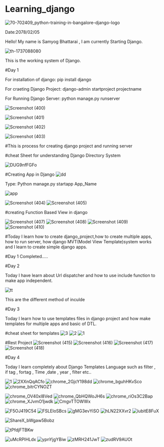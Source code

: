 # Learning_django
![70-702409_python-training-in-bangalore-django-logo](https://user-images.githubusercontent.com/74084097/169236956-54343484-b41f-4549-a315-dc4991933fef.png)


Date:2078/02/05

Hello! My name is Samyog Bhattarai , I am currently Starting Django.

![th-1737088080](https://user-images.githubusercontent.com/74084097/169230473-31c2c667-bcc6-42f6-96c5-7a6ff03319b9.png)

This is the working system of Django.

#Day 1

For installation of django: pip install django

For craeting Django Project: django-admin  startproject  projectname

For Running Django Server: python manage.py runserver


![Screenshot (400)](https://user-images.githubusercontent.com/74084097/169237464-f196ade0-c4af-44d2-b99d-c114469f8ece.png)

![Screenshot (401)](https://user-images.githubusercontent.com/74084097/169237478-57a10ab9-1d1c-45c8-a8bf-cc7becacc05b.png)

![Screenshot (402)](https://user-images.githubusercontent.com/74084097/169237481-cd4ea1fd-8c9e-4fa1-a743-bd77f86a96c9.png)

![Screenshot (403)](https://user-images.githubusercontent.com/74084097/169237485-27865592-6bbb-46d3-96db-394f02a096b2.png)

#This is process for creating django project and running server

#cheat Sheet for understanding Django Directory System

![DUG9nfFGFo](https://user-images.githubusercontent.com/74084097/169241224-057fe5b6-7b91-484d-b461-bb23db5652c8.png)




#Creating App in Django
![dd](https://user-images.githubusercontent.com/74084097/169243531-32fbcddb-f0c1-43b9-82a2-8e3e70369196.png)

Type: Python manage.py startapp App_Name

![app](https://user-images.githubusercontent.com/74084097/169242404-e914fcbb-041c-4847-8046-28c196513eab.png)

![Screenshot (404)](https://user-images.githubusercontent.com/74084097/169243120-ba9db64f-5707-4543-bf64-7be1fa829cd5.png)
![Screenshot (405)](https://user-images.githubusercontent.com/74084097/169243127-24c82a8e-659d-4a8f-8dda-e290761de303.png)

#creating Function Based View in django

![Screenshot (407)](https://user-images.githubusercontent.com/74084097/169245952-cb844f1c-e7a8-40f9-9225-407ae5591241.png)
![Screenshot (408)](https://user-images.githubusercontent.com/74084097/169245959-e4401851-693e-490f-b266-a8eb63b521ff.png)
![Screenshot (409)](https://user-images.githubusercontent.com/74084097/169245960-6813921e-34d6-45ae-9e39-265a8ce512a1.png)
![Screenshot (410)](https://user-images.githubusercontent.com/74084097/169245963-c3d2a593-a79a-4a11-a520-fdbf41e8b1e0.png)


#Today I learn how to create django_project,how to create multiple apps, how to run server, how django MVT(Model View Template)system works and I learn to create simple django apps.

#Day 1 Completed.....

#Day 2

Today I have learn about Url dispatcher and how to use include function to make app independent.

![tt](https://user-images.githubusercontent.com/74084097/169690618-d32083b6-f930-4dcb-a194-9e634a791638.png)

This are the different method of inculde


#Day 3

Today I learn how to use templates files in django project and how make templates for multiple apps and basic of DTL.

#cheat sheet for templates
![3](https://user-images.githubusercontent.com/74084097/169806972-fc5a25ab-f82a-4c39-b479-39c8f73cdd8a.png)
![2](https://user-images.githubusercontent.com/74084097/169806982-e093b7bb-4fe7-46ae-8669-dc8506576a9e.png)
![1](https://user-images.githubusercontent.com/74084097/169806987-edc5b17e-5464-497a-973d-3692c3b55c6b.png)

#Rest Project
![Screenshot (415)](https://user-images.githubusercontent.com/74084097/169805710-be71c712-eaeb-4405-9418-1c6be7585043.png)
![Screenshot (416)](https://user-images.githubusercontent.com/74084097/169805718-69e4f6e4-a295-4658-8c71-63b03f2e2446.png)
![Screenshot (417)](https://user-images.githubusercontent.com/74084097/169805721-43ba1e4a-43ce-4ae3-816d-ed85dbe79e4f.png)
![Screenshot (418)](https://user-images.githubusercontent.com/74084097/169805723-129695fe-7a12-4ccc-b480-13b7e486eead.png)

#Day 4

Today I learn completely about Django Templates Language such as filter , if tag ,  fortag , Time ,date , year , filter etc..


![1](https://user-images.githubusercontent.com/74084097/169992294-2196563f-a37e-4395-a6ba-bf5ed05b6142.png)
![2XXnQqACfo](https://user-images.githubusercontent.com/74084097/169992303-e72a0ee0-3c13-4c0e-91c1-ea2e0114cc83.png)
![chrome_2GjcY198dd](https://user-images.githubusercontent.com/74084097/169992310-31707530-e511-4071-a821-5e37e226715e.png)
![chrome_bguhHKvSco](https://user-images.githubusercontent.com/74084097/169992315-7c4497f4-a3d0-4280-9aff-6433b5ee1410.png)
![chrome_bitrCYNOZT](https://user-images.githubusercontent.com/74084097/169992320-a12ab744-465f-46d9-bdf8-cc0584b296b3.png)

![chrome_OV40xl8Ved](https://user-images.githubusercontent.com/74084097/169992328-cfebe2a7-aab1-4fdf-a555-6d400310a347.png)
![chrome_QbHQWoJH6s](https://user-images.githubusercontent.com/74084097/169992334-042506bc-2236-429c-9254-c1d00e72f197.png)
![chrome_riOs3C2Bap](https://user-images.githubusercontent.com/74084097/169992338-ce41b76e-96d7-409f-9fb8-2bede6cbc93b.png)
![chrome_XJvmO1jwdk](https://user-images.githubusercontent.com/74084097/169992344-e7fc6903-bfdf-40b1-bc02-7b5762cf18fb.png)
![CmgvTTOWWx](https://user-images.githubusercontent.com/74084097/169992347-2ff11bf3-d076-415d-a1c4-8b078b2bc2f9.png)

![F5OJ419C54](https://user-images.githubusercontent.com/74084097/169992356-ecaf5dee-6ebe-4210-a1aa-852c96cf1c2e.png)
![FSLEloSBcs](https://user-images.githubusercontent.com/74084097/169992359-5169ab18-e1c0-442e-88a5-7d6cb3053624.png)
![gMG3evYiSO](https://user-images.githubusercontent.com/74084097/169992361-b73eb912-690f-4bb9-b68f-e41adc060933.png)
![hLN22XXvr2](https://user-images.githubusercontent.com/74084097/169992364-991ff506-a669-449c-8086-bb1de5dec902.png)
![iubitE8FuX](https://user-images.githubusercontent.com/74084097/169992366-5cd13b73-60b2-4b4f-af3e-63208f42a38e.png)

![ShareX_bWgaw5Bobz](https://user-images.githubusercontent.com/74084097/169992375-50303896-4a84-419b-b839-d6503f9e96c6.png)

![tPfdjFTBKw](https://user-images.githubusercontent.com/74084097/169992384-6298f6e1-e742-4cd0-a4b8-040a0064d37a.png)

![uMcRPIHLdx](https://user-images.githubusercontent.com/74084097/169992394-6391d041-b71f-44dd-8b35-f1d7e42b43bf.png)
![ypnYjgYBiw](https://user-images.githubusercontent.com/74084097/169992396-9695b174-50c7-460c-92aa-976295b0fdf1.png)
![zMRH241JwT](https://user-images.githubusercontent.com/74084097/169992400-0b4e3a37-0745-4296-9826-cd25ff07ff34.png)
![zudRV9AUOt](https://user-images.githubusercontent.com/74084097/169992405-6aa30df4-2f9d-4d15-914c-0ac610c64e55.png)








